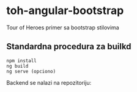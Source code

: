 # toh-angular-bootstrap
Tour of Heroes primer sa bootstrap stilovima

## Standardna procedura za builkd
```
npm install
ng build
ng serve (opciono)
```

Backend se nalazi na repozitoriju:

